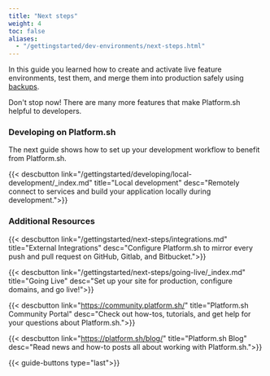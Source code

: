 ```yaml
---
title: "Next steps"
weight: 4
toc: false
aliases:
  - "/gettingstarted/dev-environments/next-steps.html"
---
```


In this guide you learned how to create and activate live feature environments, test them, and merge them into production safely using [backups](/administration/backup-and-restore.md).

Don't stop now! There are many more features that make Platform.sh helpful to developers.

### Developing on Platform.sh

The next guide shows how to set up your development workflow to benefit from Platform.sh.

{{< descbutton link="/gettingstarted/developing/local-development/_index.md" title="Local development" desc="Remotely connect to services and build your application locally during development.">}}

### Additional Resources

{{< descbutton link="/gettingstarted/next-steps/integrations.md" title="External Integrations" desc="Configure Platform.sh to mirror every push and pull request on GitHub, Gitlab, and Bitbucket.">}}

{{< descbutton link="/gettingstarted/next-steps/going-live/_index.md" title="Going Live" desc="Set up your site for production, configure domains, and go live!">}}

{{< descbutton link="https://community.platform.sh/" title="Platform.sh Community Portal" desc="Check out how-tos, tutorials, and get help for your questions about Platform.sh.">}}

{{< descbutton link="https://platform.sh/blog/" title="Platform.sh Blog" desc="Read news and how-to posts all about working with Platform.sh.">}}

{{< guide-buttons type="last">}}
